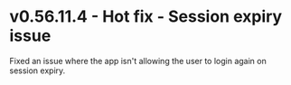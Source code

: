 # v0.56.11.4 - Hot fix - Session expiry issue

Fixed an issue where the app isn't allowing the user to login again on session expiry.